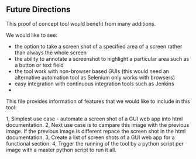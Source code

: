 Future Directions
---

This proof of concept tool would benefit from many additions.

We would like to see:

* the option to take a screen shot of a specified area of a screen rather than always the whole screen
* the ability to annotate a screenshot to highlight a particular area such as a button or text field
* the tool work with non-browser based GUIs (this would need an alternative automation tool as Selenium only works with browsers)
* easy integration with continuous integration tools such as Jenkins
* 

This file provides information of features that we would like to include in this tool:

1, Simplest use case - automate a screen shot of a GUI web app into html documentation.
2, Next use case is to campare this image with the previous image. If the previous image is different repace the screen shot in the html documentation.
3, Create a list of screen shots of a GUI web app for a functional section.
4, Trgger the running of the tool by a python script per image with a master python script to run it all.
